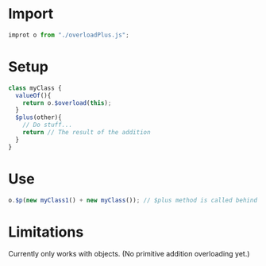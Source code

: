 # Import
```js
improt o from "./overloadPlus.js";
```
# Setup 
```js
class myClass {
  valueOf(){
    return o.$overload(this);
  }
  $plus(other){
    // Do stuff...
    return // The result of the addition
  }
}
```

# Use

```js
o.$p(new myClass1() + new myClass()); // $plus method is called behind the scenes.
```

# Limitations

Currently only works with objects. (No primitive addition overloading yet.)
